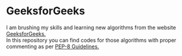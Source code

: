 # GeeksforGeeks

I am brushing my skills and learning new algorithms from the website [GeeksforGeeks.](geeksforgeeks.com)<br>
In this repository you can find codes for those algorithms with proper commenting as per [PEP-8 Guidelines.](https://www.python.org/dev/peps/pep-0008/) 
